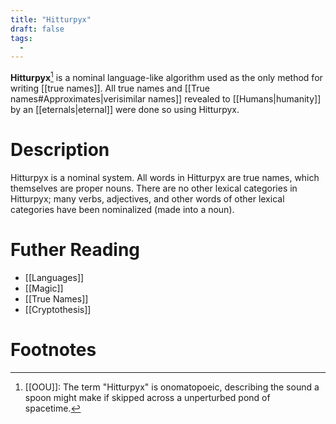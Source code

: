 ```yaml
---
title: "Hitturpyx"
draft: false
tags:
  - 
---
```


**Hitturpyx**[^htpx] is a nominal language-like algorithm used as the only method for writing [[true names]]. All true names and [[True names#Approximates|verisimilar names]] revealed to [[Humans|humanity]] by an [[eternals|eternal]] were done so using Hitturpyx.

# Description
Hitturpyx is a nominal system. All words in Hitturpyx are true names, which themselves are proper nouns. There are no other lexical categories in Hitturpyx; many verbs, adjectives, and other words of other lexical categories have been nominalized (made into a noun).

# Futher Reading
- [[Languages]]
-  [[Magic]]
- [[True Names]]
- [[Cryptothesis]]

# Footnotes
[^htpx]: [[OOU]]: The term "Hitturpyx" is onomatopoeic, describing the sound a spoon might make if skipped across a unperturbed pond of spacetime.